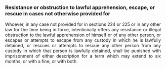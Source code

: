 ### Resistance or obstruction to lawful apprehension, escape, or rescue in cases not otherwise provided for
<div style="text-align: justify">

Whoever, in any case not provided for in sections 224 or 225 or in any other law for the time being in force, intentionally offers any resistance or illegal obstruction to the lawful apprehension of himself or of any other person, or escapes or attempts to escape from any custody in which he is lawfully detained, or rescues or attempts to rescue any other person from any custody in which that person is lawfully detained, shall be punished with imprisonment of either description for a term which may extend to six months, or with a fine, or with both.

</div>
